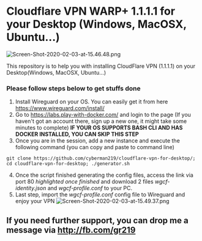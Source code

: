 # Cloudflare VPN WARP+ 1.1.1.1 for your Desktop (Windows, MacOSX, Ubuntu...)
![Screen-Shot-2020-02-03-at-15.46.48.png](https://www.upsieutoc.com/images/2020/02/03/Screen-Shot-2020-02-03-at-15.46.48.png)

This repository is to help you with installing CloudFlare VPN (1.1.1.1) on your Desktop(Windows, MacOSX, Ubuntu...)
### Please follow steps below to get stuffs done

1. Install Wireguard on your OS. You can easily get it from here https://www.wireguard.com/install/
2. Go to https://labs.play-with-docker.com/ and login to the page (If you haven't got an account there, sign up a new one, it might take some minutes to complete) **IF YOUR OS SUPPORTS BASH CLI AND HAS DOCKER INSTALLED, YOU CAN SKIP THIS STEP**
3. Once you are in the session, add a new instance and execute the following command (you can copy and paste to command line)

`git clone https://github.com/cyberman219/cloudflare-vpn-for-desktop/; cd cloudflare-vpn-for-desktop; ./generator.sh`

4. Once the script finished generating the config files, access the link via port 80 *highlighted once finished* and download 2 files *wgcf-identity.json* and *wgcf-profile.conf* to your PC. 
5. Last step, import the *wgcf-profile.conf* config file to Wireguard and enjoy your VPN
![Screen-Shot-2020-02-03-at-15.49.37.png](https://www.upsieutoc.com/images/2020/02/03/Screen-Shot-2020-02-03-at-15.49.37.png)

## If you need further support, you can drop me a message via http://fb.com/gr219
